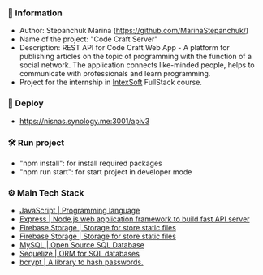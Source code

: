 ### 📝 Information

- Author: Stepanchuk Marina (https://github.com/MarinaStepanchuk/)
- Name of the project: "Code Craft Server"
- Description: REST API for Code Craft Web App - A platform for publishing articles on the topic of programming with the function of a social network. The application connects like-minded people, helps to communicate with professionals and learn programming.
- Project for the internship in [IntexSoft](https://www.intexsoft.by/) FullStack course.

### 🔗 Deploy

- https://nisnas.synology.me:3001/apiv3

### 🛠️ Run project

- "npm install": for install required packages
- "npm run start": for start project in developer mode

### ⚙️ Main Tech Stack

- [JavaScript | Programming language](https://developer.mozilla.org/ru/docs/Web/JavaScript)
- [Express | Node.js web application framework to build fast API server](https://expressjs.com/)
- [Firebase Storage | Storage for store static files](https://firebase.google.com/)
- [Firebase Storage | Storage for store static files](https://firebase.google.com/)
- [MySQL | Open Source SQL Database](https://www.mysql.com/)
- [Sequelize | ORM for SQL databases](https://www.mysql.com/)
- [bcrypt | A library to hash passwords.](https://github.com/kelektiv/node.bcrypt.js)
